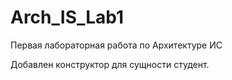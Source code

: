 # Arch_IS_Lab1
Первая лабораторная работа по Архитектуре ИС

Добавлен конструктор для сущности студент.
